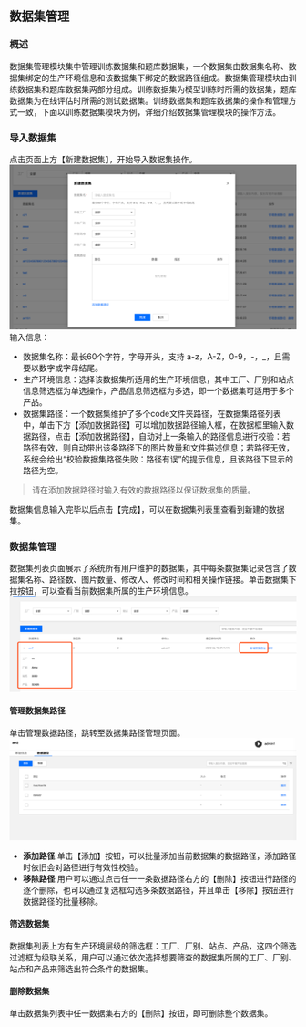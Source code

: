 ## 数据集管理
### 概述
数据集管理模块集中管理训练数据集和题库数据集，一个数据集由数据集名称、数据集绑定的生产环境信息和该数据集下绑定的数据路径组成。数据集管理模块由训练数据集和题库数据集两部分组成。训练数据集为模型训练时所需的数据集，题库数据集为在线评估时所需的测试数据集。训练数据集和题库数据集的操作和管理方式一致，下面以训练数据集模块为例，详细介绍数据集管理模块的操作方法。
### 导入数据集
点击页面上方【新建数据集】，开始导入数据集操作。
![avatar](/pics/新建数据集.png)
输入信息：

- 数据集名称：最长60个字符，字母开头，支持 a-z，A-Z，0-9，-，_，且需要以数字或字母结尾。
- 生产环境信息：选择该数据集所适用的生产环境信息，其中工厂、厂别和站点信息筛选框为单选操作，产品信息筛选框为多选，即一个数据集可适用于多个产品。
- 数据集路径：一个数据集维护了多个code文件夹路径，在数据集路径列表中，单击下方【添加数据路径】可以增加数据路径输入框，在数据框里输入数据路径，点击【添加数据路径】，自动对上一条输入的路径信息进行校验：若路径有效，则自动带出该条路径下的图片数量和文件描述信息；若路径无效，系统会给出“校验数据集路径失败：路径有误”的提示信息，且该路径下显示的路径为空。
> 请在添加数据路径时输入有效的数据路径以保证数据集的质量。

数据集信息输入完毕以后点击【完成】，可以在数据集列表里查看到新建的数据集。
### 数据集管理
数据集列表页面展示了系统所有用户维护的数据集，其中每条数据集记录包含了数据集名称、路径数、图片数量、修改人、修改时间和相关操作链接。单击数据集下拉按钮，可以查看当前数据集所属的生产环境信息。
![avatar](/pics/数据集列表.png)
#### 管理数据集路径
单击管理数据路径，跳转至数据集路径管理页面。
![avatar](/pics/管理数据路径.png)

- **添加路径**
单击【添加】按钮，可以批量添加当前数据集的数据路径，添加路径时依旧会对路径进行有效性校验。
- **移除路径**
用户可以通过点击任一一条数据路径右方的【删除】按钮进行路径的逐个删除，也可以通过复选框勾选多条数据路径，并且单击【移除】按钮进行数据路径的批量移除。

#### 筛选数据集
数据集列表上方有生产环境层级的筛选框：工厂、厂别、站点、产品，这四个筛选过滤框为级联关系，用户可以通过依次选择想要筛查的数据集所属的工厂、厂别、站点和产品来筛选出符合条件的数据集。
#### 删除数据集
单击数据集列表中任一数据集右方的【删除】按钮，即可删除整个数据集。
